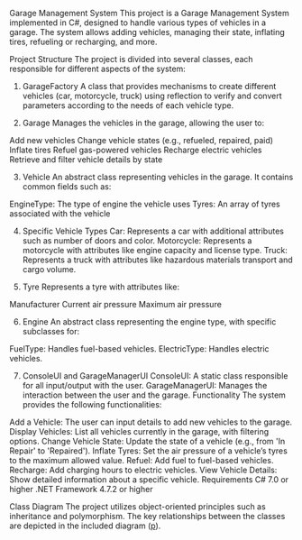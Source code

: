 Garage Management System
This project is a Garage Management System implemented in C#, designed to handle various types of vehicles in a garage. The system allows adding vehicles, managing their state, inflating tires, refueling or recharging, and more.

Project Structure
The project is divided into several classes, each responsible for different aspects of the system:

1. GarageFactory
A class that provides mechanisms to create different vehicles (car, motorcycle, truck) using reflection to verify and convert parameters according to the needs of each vehicle type.

2. Garage
Manages the vehicles in the garage, allowing the user to:

Add new vehicles
Change vehicle states (e.g., refueled, repaired, paid)
Inflate tires
Refuel gas-powered vehicles
Recharge electric vehicles
Retrieve and filter vehicle details by state

3. Vehicle
An abstract class representing vehicles in the garage. It contains common fields such as:

EngineType: The type of engine the vehicle uses
Tyres: An array of tyres associated with the vehicle

4. Specific Vehicle Types
Car: Represents a car with additional attributes such as number of doors and color.
Motorcycle: Represents a motorcycle with attributes like engine capacity and license type.
Truck: Represents a truck with attributes like hazardous materials transport and cargo volume.

5. Tyre
Represents a tyre with attributes like:

Manufacturer
Current air pressure
Maximum air pressure

6. Engine
An abstract class representing the engine type, with specific subclasses for:

FuelType: Handles fuel-based vehicles.
ElectricType: Handles electric vehicles.

7. ConsoleUI and GarageManagerUI
ConsoleUI: A static class responsible for all input/output with the user.
GarageManagerUI: Manages the interaction between the user and the garage.
Functionality
The system provides the following functionalities:

Add a Vehicle: The user can input details to add new vehicles to the garage.
Display Vehicles: List all vehicles currently in the garage, with filtering options.
Change Vehicle State: Update the state of a vehicle (e.g., from 'In Repair' to 'Repaired').
Inflate Tyres: Set the air pressure of a vehicle’s tyres to the maximum allowed value.
Refuel: Add fuel to fuel-based vehicles.
Recharge: Add charging hours to electric vehicles.
View Vehicle Details: Show detailed information about a specific vehicle.
Requirements
C# 7.0 or higher
.NET Framework 4.7.2 or higher

Class Diagram
The project utilizes object-oriented principles such as inheritance and polymorphism. The key relationships between the classes are depicted in the included diagram ([p](https://github.com/RomShemer/GarageFactory/blob/master/B24%20Ex03%20RomShemer%20206662587%20NoaAltshuler%20209281419.jpg)).
